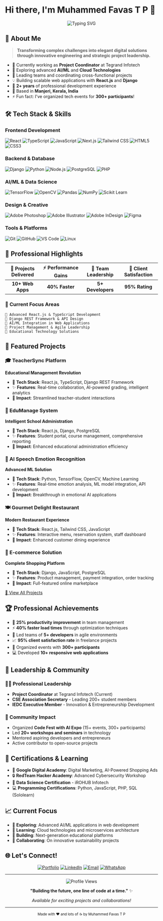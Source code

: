 # Hi there, I'm Muhammed Favas T P 👋

<div align="center">
  <img src="https://readme-typing-svg.herokuapp.com?font=Fira+Code&size=28&duration=3000&pause=1000&color=2E9EFF&center=true&vCenter=true&width=600&lines=Project+Coordinator;Full-Stack+Developer;AI%2FML+Enthusiast;Creative+Problem+Solver" alt="Typing SVG" />
</div>

## 🚀 About Me

> **Transforming complex challenges into elegant digital solutions through innovative engineering and strategic project leadership.**

- 🔭 Currently working as **Project Coordinator** at Tegrand Infotech
- 🌱 Exploring advanced **AI/ML** and **Cloud Technologies**
- 👯 Leading teams and coordinating cross-functional projects
- 💡 Building scalable web applications with **React.js** and **Django**
- 🎯 **2+ years** of professional development experience
- 📍 Based in **Manjeri, Kerala, India**
- ⚡ Fun fact: I've organized tech events for **300+ participants**!

## 🛠️ Tech Stack & Skills

### Frontend Development
![React](https://img.shields.io/badge/React-20232A?style=for-the-badge&logo=react&logoColor=61DAFB)
![TypeScript](https://img.shields.io/badge/TypeScript-007ACC?style=for-the-badge&logo=typescript&logoColor=white)
![JavaScript](https://img.shields.io/badge/JavaScript-323330?style=for-the-badge&logo=javascript&logoColor=F7DF1E)
![Next.js](https://img.shields.io/badge/Next.js-000000?style=for-the-badge&logo=next.js&logoColor=white)
![Tailwind CSS](https://img.shields.io/badge/Tailwind_CSS-38B2AC?style=for-the-badge&logo=tailwind-css&logoColor=white)
![HTML5](https://img.shields.io/badge/HTML5-E34F26?style=for-the-badge&logo=html5&logoColor=white)
![CSS3](https://img.shields.io/badge/CSS3-1572B6?style=for-the-badge&logo=css3&logoColor=white)

### Backend & Database
![Django](https://img.shields.io/badge/Django-092E20?style=for-the-badge&logo=django&logoColor=white)
![Python](https://img.shields.io/badge/Python-FFD43B?style=for-the-badge&logo=python&logoColor=blue)
![Node.js](https://img.shields.io/badge/Node.js-339933?style=for-the-badge&logo=node.js&logoColor=white)
![PostgreSQL](https://img.shields.io/badge/PostgreSQL-316192?style=for-the-badge&logo=postgresql&logoColor=white)
![PHP](https://img.shields.io/badge/PHP-777BB4?style=for-the-badge&logo=php&logoColor=white)

### AI/ML & Data Science
![TensorFlow](https://img.shields.io/badge/TensorFlow-FF6F00?style=for-the-badge&logo=tensorflow&logoColor=white)
![OpenCV](https://img.shields.io/badge/OpenCV-27338e?style=for-the-badge&logo=OpenCV&logoColor=white)
![Pandas](https://img.shields.io/badge/Pandas-2C2D72?style=for-the-badge&logo=pandas&logoColor=white)
![NumPy](https://img.shields.io/badge/Numpy-777BB4?style=for-the-badge&logo=numpy&logoColor=white)
![Scikit Learn](https://img.shields.io/badge/scikit_learn-F7931E?style=for-the-badge&logo=scikit-learn&logoColor=white)

### Design & Creative
![Adobe Photoshop](https://img.shields.io/badge/Adobe%20Photoshop-31A8FF?style=for-the-badge&logo=Adobe%20Photoshop&logoColor=black)
![Adobe Illustrator](https://img.shields.io/badge/Adobe%20Illustrator-FF9A00?style=for-the-badge&logo=adobe%20illustrator&logoColor=white)
![Adobe InDesign](https://img.shields.io/badge/Adobe%20InDesign-FF3366?style=for-the-badge&logo=Adobe%20InDesign&logoColor=white)
![Figma](https://img.shields.io/badge/Figma-F24E1E?style=for-the-badge&logo=figma&logoColor=white)

### Tools & Platforms
![Git](https://img.shields.io/badge/Git-F05032?style=for-the-badge&logo=git&logoColor=white)
![GitHub](https://img.shields.io/badge/GitHub-100000?style=for-the-badge&logo=github&logoColor=white)
![VS Code](https://img.shields.io/badge/VS_Code-0078D4?style=for-the-badge&logo=visual%20studio%20code&logoColor=white)
![Linux](https://img.shields.io/badge/Linux-FCC624?style=for-the-badge&logo=linux&logoColor=black)

## 💼 Professional Highlights

<div align="center">
  
| 🚀 Projects Delivered | ⚡ Performance Gains | 👥 Team Leadership | 🎯 Client Satisfaction |
|:---------------------:|:-------------------:|:------------------:|:----------------------:|
| **10+ Web Apps** | **40% Faster** | **5+ Developers** | **95% Rating** |

</div>

### 🎯 **Current Focus Areas**
```
🔹 Advanced React.js & TypeScript Development
🔹 Django REST Framework & API Design  
🔹 AI/ML Integration in Web Applications
🔹 Project Management & Agile Leadership
🔹 Educational Technology Solutions
```

## 🚀 Featured Projects

### 🎓 TeacherSync Platform
**Educational Management Revolution**
- 🔧 **Tech Stack**: React.js, TypeScript, Django REST Framework
- ✨ **Features**: Real-time collaboration, AI-powered grading, intelligent analytics
- 🎯 **Impact**: Streamlined teacher-student interactions

### 🏫 EduManage System
**Intelligent School Administration**
- 🔧 **Tech Stack**: React.js, Django, PostgreSQL
- ✨ **Features**: Student portal, course management, comprehensive reporting
- 🎯 **Impact**: Enhanced educational administration efficiency

### 🤖 AI Speech Emotion Recognition
**Advanced ML Solution**
- 🔧 **Tech Stack**: Python, TensorFlow, OpenCV, Machine Learning
- ✨ **Features**: Real-time emotion analysis, ML model integration, API development
- 🎯 **Impact**: Breakthrough in emotional AI applications

### 🍽️ Gourmet Delight Restaurant
**Modern Restaurant Experience**
- 🔧 **Tech Stack**: React.js, Tailwind CSS, JavaScript
- ✨ **Features**: Interactive menu, reservation system, staff dashboard
- 🎯 **Impact**: Enhanced customer dining experience

### 🛒 E-commerce Solution
**Complete Shopping Platform**
- 🔧 **Tech Stack**: Django, JavaScript, PostgreSQL
- ✨ **Features**: Product management, payment integration, order tracking
- 🎯 **Impact**: Full-featured online marketplace

[🔗 View All Projects](https://favasmuhammed.github.io/portfolio)

## 🏆 Professional Achievements

- 🚀 **25% productivity improvement** in team management
- ⚡ **40% faster load times** through optimization techniques
- 👥 Led teams of **5+ developers** in agile environments
- 📈 **95% client satisfaction rate** in freelance projects
- 🎪 Organized events with **300+ participants**
- 💻 Developed **10+ responsive web applications**

## 🎯 Leadership & Community

### 👨‍💼 Professional Leadership
- **Project Coordinator** at Tegrand Infotech (Current)
- **CSE Association Secretary** - Leading 200+ student members
- **IEDC Executive Member** - Innovation & Entrepreneurship Development

### 🌟 Community Impact
- Organized **Code Fest with AI Expo** (15+ events, 300+ participants)
- Led **20+ workshops and seminars** in technology
- Mentored aspiring developers and entrepreneurs
- Active contributor to open-source projects

## 📜 Certifications & Learning

- 🏅 **Google Digital Academy**: Digital Marketing, AI-Powered Shopping Ads
- 🔒 **RedTeam Hacker Academy**: Advanced Cybersecurity Workshop
- 💾 **Data Science Certification** - iROHUB Infotech
- 💻 **Programming Certifications**: Python, JavaScript, PHP, SQL (Sololearn)

## 📈 Current Focus

- 🔭 **Exploring**: Advanced AI/ML applications in web development
- 🌱 **Learning**: Cloud technologies and microservices architecture
- 🎯 **Building**: Next-generation educational platforms
- 🤝 **Collaborating**: On innovative sustainability projects

## 🌐 Let's Connect!

<div align="center">
  
[![Portfolio](https://img.shields.io/badge/Portfolio-FF5722?style=for-the-badge&logo=todoist&logoColor=white)](https://favasmuhammed.github.io/portfolio)
[![LinkedIn](https://img.shields.io/badge/LinkedIn-0077B5?style=for-the-badge&logo=linkedin&logoColor=white)](https://linkedin.com/in/muhammed-favas-t-p)
[![Email](https://img.shields.io/badge/Email-D14836?style=for-the-badge&logo=gmail&logoColor=white)](mailto:favastp2@gmail.com)
[![WhatsApp](https://img.shields.io/badge/WhatsApp-25D366?style=for-the-badge&logo=whatsapp&logoColor=white)](https://wa.me/917510206913)

</div>

---

<div align="center">
  <img src="https://komarev.com/ghpvc/?username=favasMuhammed&style=for-the-badge&color=brightgreen" alt="Profile Views" />
  
  **"Building the future, one line of code at a time."** ✨
  
  *Available for exciting projects and collaborations!*
</div>

---

<div align="center">
  <sub>Made with ❤️ and lots of ☕ by Muhammed Favas T P</sub>
</div>
